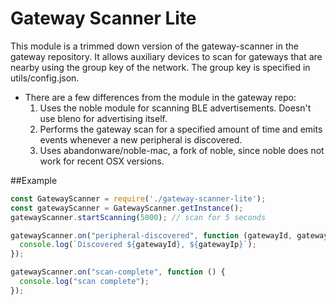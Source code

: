 # Gateway Scanner Lite
This module is a trimmed down version of the gateway-scanner in the gateway repository. It allows auxiliary devices to 
scan for gateways that are nearby using the group key of the network. The group key is specified in utils/config.json.

* There are a few differences from the module in the gateway repo:
    1. Uses the noble module for scanning BLE advertisements. Doesn't use bleno for advertising itself.
    2. Performs the gateway scan for a specified amount of time and emits events whenever a new peripheral is 
    discovered.  
    3. Uses abandonware/noble-mac, a fork of noble, since noble does not work for recent OSX versions.
    
##Example
```js
const GatewayScanner = require('./gateway-scanner-lite');
const gatewayScanner = GatewayScanner.getInstance();
gatewayScanner.startScanning(5000); // scan for 5 seconds

gatewayScanner.on("peripheral-discovered", function (gatewayId, gatewayIp) {
  console.log(`Discovered ${gatewayId}, ${gatewayIp}`);
});

gatewayScanner.on("scan-complete", function () {
  console.log("scan complete");
});
```
